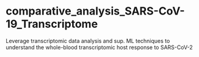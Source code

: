 # comparative_analysis_SARS-CoV-19_Transcriptome
Leverage transcriptomic data analysis and sup. ML techniques to understand the whole-blood transcriptomic host response to SARS-CoV-2
